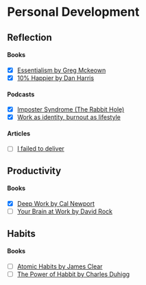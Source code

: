 # Personal Development

## Reflection

#### Books

- [x] [Essentialism by Greg Mckeown](https://gregmckeown.com/book/)
- [x] [10% Happier by Dan Harris](https://www.tenpercent.com/dan-harris-books)

#### Podcasts

- [x] [Imposter Syndrome (The Rabbit Hole)](https://open.spotify.com/episode/3qudREwh7bGYo3l1hY5TXH?si=8f0GwYFnQryddZnkrI9K2A)
- [x] [Work as identity, burnout as lifestyle](https://open.spotify.com/episode/1C3MHtbcYytCclJVebR48Y?si=Y6pZ2xgLSreigOeqvq3r-A)

#### Articles

- [ ] [I failed to deliver](https://medium.com/@galstar/i-failed-to-deliver-f9c0385a6a4)

## Productivity

#### Books

- [x] [Deep Work by Cal Newport](http://www.calnewport.com/books/deep-work/)
- [ ] [Your Brain at Work by David Rock](https://www.harpercollins.com/9780061771293/your-brain-at-work/)

## Habits

#### Books

- [ ] [Atomic Habits by James Clear](https://jamesclear.com/atomic-habits)
- [ ] [The Power of Habbit by Charles Duhigg](https://charlesduhigg.com/the-power-of-habit/)

